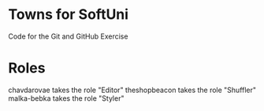 # Towns for SoftUni
Code for the Git and GitHub Exercise

# Roles
chavdarovae takes the role "Editor"
theshopbeacon takes the role "Shuffler"
malka-bebka takes the role "Styler"
